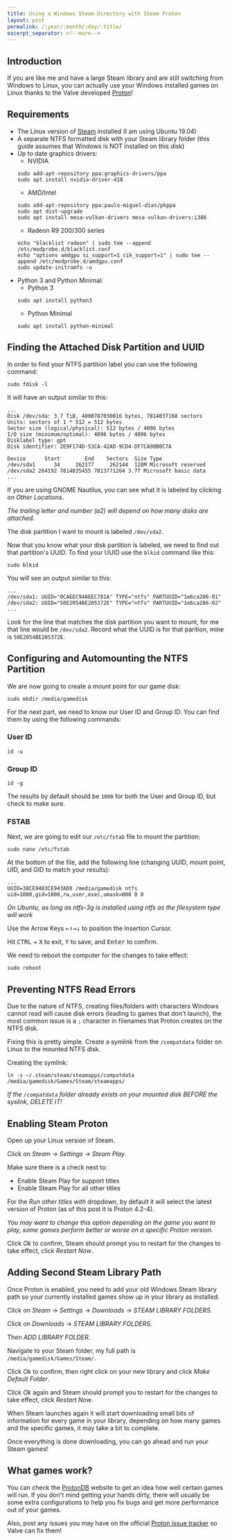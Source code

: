 ```yaml
---
title: Using a Windows Steam Directory with Steam Proton
layout: post
permalink: /:year/:month/:day/:title/
excerpt_separator: <!--more-->
---
```


## Introduction
If you are like me and have a large Steam library and are still switching from Windows to Linux, you can actually use your Windows installed games on Linux thanks to the Valve developed [Proton](https://github.com/ValveSoftware/Proton/wiki/Requirements)!

<!--more-->

## Requirements
- The Linux version of [Steam](https://store.steampowered.com/about/) installed (I am using Ubuntu 19.04)
- A separate NTFS formatted disk with your Steam library folder (this guide assumes that Windows is NOT installed on this disk)
- Up to date graphics drivers:
    - NVIDIA
    ```
    sudo add-apt-repository ppa:graphics-drivers/ppa
    sudo apt install nvidia-driver-418
    ```
    - AMD/Intel
    ```
    sudo add-apt-repository ppa:paulo-miguel-dias/pkppa
    sudo apt dist-upgrade
    sudo apt install mesa-vulkan-drivers mesa-vulkan-drivers:i386
    ```
    - Radeon R9 200/300 series
    ```
    echo "blacklist radeon" | sudo tee --append /etc/modprobe.d/blacklist.conf
    echo "options amdgpu si_support=1 cik_support=1" | sudo tee --append /etc/modprobe.d/amdgpu.conf
    sudo update-initramfs -u
    ```
- Python 3 and Python Minimal:
    - Python 3
    ```
    sudo apt install python3
    ```
    - Python Minimal
    ```
    sudo apt install python-minimal
    ```

## Finding the Attached Disk Partition and UUID
In order to find your NTFS partition label you can use the following command:
```
sudo fdisk -l
```
It will have an output similar to this:
```
...
Disk /dev/sda: 3.7 TiB, 4000787030016 bytes, 7814037168 sectors
Units: sectors of 1 * 512 = 512 bytes
Sector size (logical/physical): 512 bytes / 4096 bytes
I/O size (minimum/optimal): 4096 bytes / 4096 bytes
Disklabel type: gpt
Disk identifier: 2E9F174D-53CA-42AD-9CD4-DF7CA90B0C7A

Device      Start        End    Sectors  Size Type
/dev/sda1      34     262177     262144  128M Microsoft reserved
/dev/sda2 264192 7814035455 7813771264 3.7T Microsoft basic data
...
```

If you are using GNOME Nautilus, you can see what it is labeled by clicking on *Other Locations*.

*The trailing letter and number (a2) will depend on how many disks are attached.*

The disk partition I want to mount is labeled `/dev/sda2`.

Now that you know what your disk partition is labeled, we need to find out that partition's UUID. To find your UUID use the `blkid` command like this:

```
sudo blkid
```

You will see an output similar to this:
```
...
/dev/sda1: UUID="0CAEEC94AEEC781A" TYPE="ntfs" PARTUUID="1e6ca286-01"
/dev/sda2: UUID="50E2054BE205372E" TYPE="ntfs" PARTUUID="1e6ca286-02"
...
```

Look for the line that matches the disk partition you want to mount, for me that line would be `/dev/sda2`. Record what the UUID is for that parition, mine is `50E2054BE205372E`.

## Configuring and Automounting the NTFS Partition
We are now going to create a mount point for our game disk:

```
sudo mkdir /media/gamedisk
```

For the next part, we need to know our User ID and Group ID. You can find them by using the following commands:

### User ID
```
id -u
```
### Group ID
```
id -g
```

The results by default should be `1000` for both the User and Group ID, but check to make sure.

### FSTAB

Next, we are going to edit our `/etc/fstab` file to mount the partition:
```
sudo nano /etc/fstab
```
At the bottom of the file, add the following line (changing UUID, mount point, UID, and GID to match your results):
```
...
UUID=38CE9483CE943AD8 /media/gamedisk ntfs uid=1000,gid=1000,rw,user,exec,umask=000 0 0
```

*On Ubuntu, as long as ntfs-3g is installed using ntfs as the filesystem type will work*

Use the Arrow Keys <kbd>←</kbd><kbd>↑</kbd><kbd>→</kbd><kbd>↓</kbd> to position the Insertion Cursor.

Hit <kbd>CTRL</kbd> + <kbd>X</kbd> to exit, <kbd>Y</kbd> to save, and <kbd>Enter</kbd> to confirm.

We need to reboot the computer for the changes to take effect:
```
sudo reboot
```

## Preventing NTFS Read Errors
Due to the nature of NTFS, creating files/folders with characters Windows cannot read will cause disk errors (leading to games that don't launch), the most common issue is a `;` character in filenames that Proton creates on the NTFS disk.

Fixing this is pretty simple. Create a symlink from the `/compatdata` folder on Linux to the mounted NTFS disk.

Creating the symlink:

```
ln -s ~/.steam/steam/steamapps/compatdata /media/gamedisk/Games/Steam/steamapps/
```

*If the `/compatdata` folder already exists on your mounted disk BEFORE the syslink, DELETE IT!*

## Enabling Steam Proton
Open up your Linux version of Steam.

Click on *Steam* → *Settings* → *Steam Play*.

Make sure there is a check next to:

- Enable Steam Play for support titles
- Enable Steam Play for all other titles

For the *Run other titles with* dropdown, by default it will select the latest version of Proton (as of this post it is Proton 4.2-4).

*You may want to change this option depending on the game you want to play, some games perform better or worse on a specific Proton version.*

Click *Ok* to confirm, Steam should prompt you to restart for the changes to take effect, click *Restart Now*.

## Adding Second Steam Library Path
Once Proton is enabled, you need to add your old Windows Steam library path so your currently installed games show up in your library as installed.

Click on *Steam* → *Settings* → *Downloads* → *STEAM LIBRARY FOLDERS*.

Click on *Downloads* → *STEAM LIBRARY FOLDERS*.

Then *ADD LIBRARY FOLDER*.

Navigate to your Steam folder, my full path is `/media/gamedisk/Games/Steam/`.

Click *Ok* to confirm, then right click on your new library and click *Make Default Folder*.

Click *Ok* again and Steam should prompt you to restart for the changes to take effect, click *Restart Now*.

When Steam launches again it will start downloading small bits of information for every game in your library, depending on how many games and the specific games, it may take a bit to complete.

Once everything is done downloading, you can go ahead and run your Steam games!

## What games work?

You can check the [ProtonDB](https://www.protondb.com/) website to get an idea how well certain games will run. If you don't mind getting your hands dirty, there will usually be some extra configurations to help you fix bugs and get more performance out of your games.

Also, post any issues you may have on the official [Proton issue tracker](https://github.com/ValveSoftware/Proton/issues) so Valve can fix them!